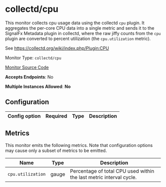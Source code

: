 <!--- GENERATED BY gomplate from scripts/docs/monitor-page.md.tmpl --->

# collectd/cpu

 This monitor collects cpu usage data using the
collectd `cpu` plugin.  It aggregates the per-core CPU data into a single
metric and sends it to the SignalFx Metadata plugin in collectd, where the
raw jiffy counts from the `cpu` plugin are converted to percent utilization
(the `cpu.utilization` metric).

See https://collectd.org/wiki/index.php/Plugin:CPU


Monitor Type: `collectd/cpu`

[Monitor Source Code](https://github.com/signalfx/signalfx-agent/tree/master/internal/monitors/collectd/cpu)

**Accepts Endpoints**: No

**Multiple Instances Allowed**: **No**

## Configuration

| Config option | Required | Type | Description |
| --- | --- | --- | --- |




## Metrics

This monitor emits the following metrics.  Note that configuration options may
cause only a subset of metrics to be emitted.

| Name | Type | Description |
| ---  | ---  | ---         |
| `cpu.utilization` | gauge | Percentage of total CPU used within the last metric interval cycle. |



